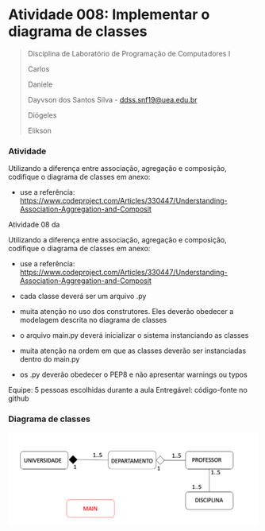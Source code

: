 # Atividade 008: Implementar o diagrama de classes

> Disciplina de Laboratório de Programação de Computadores I
>
> Carlos
> 
> Daniele
> 
> Dayvson dos Santos Silva - ddss.snf19@uea.edu.br
>
> Diógeles
> 
> Elikson

### Atividade 
Utilizando a diferença entre associação, agregação e composição, codifique o diagrama de classes em anexo:
- use a referência: https://www.codeproject.com/Articles/330447/Understanding-Association-Aggregation-and-Composit

Atividade 08 da 

Utilizando a diferença entre associação, agregação e composição, codifique o diagrama de classes em anexo:
- use a referência: https://www.codeproject.com/Articles/330447/Understanding-Association-Aggregation-and-Composit

- cada classe deverá ser um arquivo .py
- muita atenção no uso dos construtores. Eles deverão obedecer a modelagem descrita no diagrama de classes
- o arquivo main.py deverá inicializar o sistema instanciando as classes
- muita atenção na ordem em que as classes deverão ser instanciadas dentro do main.py
- os .py deverão obedecer o PEP8 e não apresentar warnings ou typos


Equipe: 5 pessoas escolhidas durante a aula
Entregável: código-fonte no github

### Diagrama de classes
![](./img/class-diagram.png)
